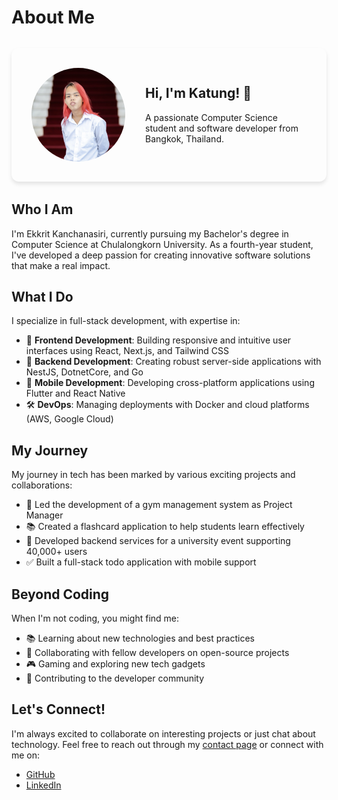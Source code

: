 # About Me

<div class="profile-section">
  <img src="../assets/profilePic.webp" alt="Ekkrit Kanchanasiri" class="profile-pic">
  <div class="intro-text">
    <h2>Hi, I'm Katung! 👋</h2>
    <p>A passionate Computer Science student and software developer from Bangkok, Thailand.</p>
  </div>
</div>

## Who I Am

I'm Ekkrit Kanchanasiri, currently pursuing my Bachelor's degree in Computer Science at Chulalongkorn University. As a fourth-year student, I've developed a deep passion for creating innovative software solutions that make a real impact.

## What I Do

I specialize in full-stack development, with expertise in:

- 🎨 **Frontend Development**: Building responsive and intuitive user interfaces using React, Next.js, and Tailwind CSS
- 🔧 **Backend Development**: Creating robust server-side applications with NestJS, DotnetCore, and Go
- 📱 **Mobile Development**: Developing cross-platform applications using Flutter and React Native
- 🛠️ **DevOps**: Managing deployments with Docker and cloud platforms (AWS, Google Cloud)

## My Journey

My journey in tech has been marked by various exciting projects and collaborations:

- 🎯 Led the development of a gym management system as Project Manager
- 📚 Created a flashcard application to help students learn effectively
- 🎉 Developed backend services for a university event supporting 40,000+ users
- ✅ Built a full-stack todo application with mobile support

## Beyond Coding

When I'm not coding, you might find me:

- 📚 Learning about new technologies and best practices
- 🤝 Collaborating with fellow developers on open-source projects
- 🎮 Gaming and exploring new tech gadgets
- 🌱 Contributing to the developer community

## Let's Connect!

I'm always excited to collaborate on interesting projects or just chat about technology. Feel free to reach out through my [contact page](/contact/) or connect with me on:

- [GitHub](https://github.com/AKKatung159)
- [LinkedIn](https://www.linkedin.com/in/ekkrit-kanchanasiri)

<style scoped>
.profile-section {
  display: flex;
  align-items: center;
  gap: 2rem;
  margin: 2rem 0;
  padding: 2rem;
  background-color: var(--vp-c-bg-soft);
  border-radius: 12px;
  box-shadow: 0 4px 6px rgba(0, 0, 0, 0.1);
}

.profile-pic {
  width: 150px;
  height: 150px;
  border-radius: 50%;
  object-fit: cover;
  border: 4px solid var(--vp-c-brand);
}

.intro-text {
  flex: 1;
}

.intro-text h2 {
  margin-top: 0;
  color: var(--vp-c-text-1);
}

.intro-text p {
  margin-bottom: 0;
  color: var(--vp-c-text-2);
}

@media (max-width: 640px) {
  .profile-section {
    flex-direction: column;
    text-align: center;
    padding: 1.5rem;
  }
  
  .profile-pic {
    width: 120px;
    height: 120px;
  }
}
</style>